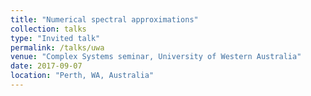 ```yaml
---
title: "Numerical spectral approximations"
collection: talks
type: "Invited talk"
permalink: /talks/uwa
venue: "Complex Systems seminar, University of Western Australia"
date: 2017-09-07
location: "Perth, WA, Australia"
---
```

